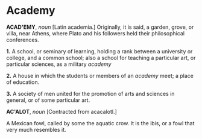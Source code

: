 # Academy

**ACAD'EMY**, _noun_ \[Latin academia.\] Originally, it is said, a garden, grove, or villa, near Athens, where Plato and his followers held their philosophical conferences.

**1.** A school, or seminary of learning, holding a rank between a university or college, and a common school; also a school for teaching a particular art, or particular sciences, as a military _academy_

**2.** A house in which the students or members of an _academy_ meet; a place of education.

**3.** A society of men united for the promotion of arts and sciences in general, or of some particular art.

**AC'ALOT**, _noun_ \[Contracted from acacalotl.\]

A Mexican fowl, called by some the aquatic crow. It is the ibis, or a fowl that very much resembles it.